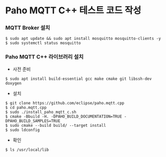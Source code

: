 # Paho MQTT C++ 테스트 코드 작성 


### MQTT Broker 설치

```console
$ sudo apt update && sudo apt install mosquitto mosquitto-clients -y
$ sudo systemctl status mosquitto
```

### Paho MQTT C++ 라이브러리 설치

* 사전 준비
```console
$ sudo apt install build-essential gcc make cmake git libssh-dev doxygen
```

* 설치
```console
$ git clone https://github.com/eclipse/paho.mqtt.cpp
$ cd paho.mqtt.cpp
$ sudo ./install_paho_mqtt_c.sh
$ cmake -Bbuild -H. -DPAHO_BUILD_DOCUMENTATION=TRUE -DPAHO_BUILD_SAMPLES=TRUE
$ sudo cmake --build build/ --target install
$ sudo ldconfig
```

* 확인
```console
$ ls /usr/local/lib
```